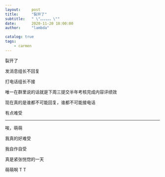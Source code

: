 ```yaml
---
layout:     post
title:      "裂开了"
subtitle:   " \"。。。。。。\""
date:       2020-11-20 18:00:00
author:     "lambda"

catalog: true
tags:
    - carmen
---
```


裂开了

发消息组长不回复

打电话组长不接

唯一在群里说的话就是下周三提交半年考核完成内容评绩效

现在真的是谁都不可能回复，谁都不可能接电话

有点难受

---

唉，萌萌

我真的好难受

我自作自受

真是紧张恍惚的一天

萌萌啊 T T
